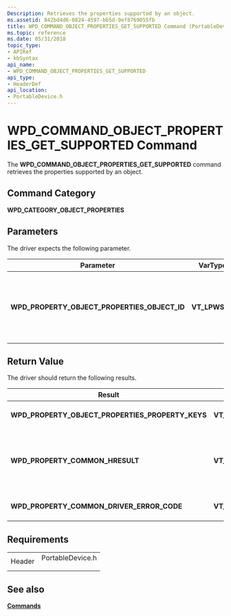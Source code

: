 ```yaml
---
Description: Retrieves the properties supported by an object.
ms.assetid: 842bd4d6-0824-4597-bb5d-9ef8769055fb
title: WPD_COMMAND_OBJECT_PROPERTIES_GET_SUPPORTED Command (PortableDevice.h)
ms.topic: reference
ms.date: 05/31/2018
topic_type: 
- APIRef
- kbSyntax
api_name: 
- WPD_COMMAND_OBJECT_PROPERTIES_GET_SUPPORTED
api_type: 
- HeaderDef
api_location: 
- PortableDevice.h
---
```


# WPD\_COMMAND\_OBJECT\_PROPERTIES\_GET\_SUPPORTED Command

The **WPD\_COMMAND\_OBJECT\_PROPERTIES\_GET\_SUPPORTED** command retrieves the properties supported by an object.

## Command Category

**WPD\_CATEGORY\_OBJECT\_PROPERTIES**

## Parameters

The driver expects the following parameter.



| Parameter                                         | VarType        | Description                                                            |
|---------------------------------------------------|----------------|------------------------------------------------------------------------|
| **WPD\_PROPERTY\_OBJECT\_PROPERTIES\_OBJECT\_ID** | **VT\_LPWSTR** | Required. The ID of the object that contains the requested properties. |



 

## Return Value

The driver should return the following results.



| Result                                                | VarType         | Description                                                                                                                                                                                                                                                                                                                                            |
|-------------------------------------------------------|-----------------|--------------------------------------------------------------------------------------------------------------------------------------------------------------------------------------------------------------------------------------------------------------------------------------------------------------------------------------------------------|
| **WPD\_PROPERTY\_OBJECT\_PROPERTIES\_PROPERTY\_KEYS** | **VT\_UNKNOWN** | Required. An [**IPortableDeviceKeyCollection**](iportabledevicekeycollection.md) interface that specifies all of the supported properties.                                                                                                                                                                                                            |
| **WPD\_PROPERTY\_COMMON\_HRESULT**                    | **VT\_ERROR**   | Required. An **HRESULT** value that indicates overall success or failure. Possible result values include [Windows Portable Devices error codes](error-constants.md). If the caller makes an invalid request, the driver should return **HRESULT\_FROM\_WIN32(ERROR\_NOT\_SUPPORTED)** but is otherwise not required to return any other result value. |
| **WPD\_PROPERTY\_COMMON\_DRIVER\_ERROR\_CODE**        | **VT\_UI4**     | Optional. A driver-specific error code. This is typically used only for driver testing, or if the driver, device, and client are all designed together.                                                                                                                                                                                                |



 

## Requirements



|                   |                                                                                             |
|-------------------|---------------------------------------------------------------------------------------------|
| Header<br/> | <dl> <dt>PortableDevice.h</dt> </dl> |



## See also

<dl> <dt>

[**Commands**](commands.md)
</dt> </dl>

 

 




